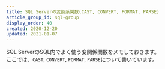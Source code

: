 ```yaml
---
title: SQL Serverの変換系関数(CAST, CONVERT, FORMAT, PARSE)
article_group_id: sql-group
display_order: 40
created: 2020-12-20
updated: 2021-01-07
---
```

SQL ServerのSQL内でよく使う変関係関数をメモしておきます。  
ここでは、`CAST`, `CONVERT`, `FORMAT`, `PARSE`について書いています。
